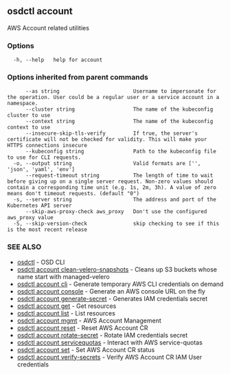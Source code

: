 ## osdctl account

AWS Account related utilities

### Options

```
  -h, --help   help for account
```

### Options inherited from parent commands

```
      --as string                        Username to impersonate for the operation. User could be a regular user or a service account in a namespace.
      --cluster string                   The name of the kubeconfig cluster to use
      --context string                   The name of the kubeconfig context to use
      --insecure-skip-tls-verify         If true, the server's certificate will not be checked for validity. This will make your HTTPS connections insecure
      --kubeconfig string                Path to the kubeconfig file to use for CLI requests.
  -o, --output string                    Valid formats are ['', 'json', 'yaml', 'env']
      --request-timeout string           The length of time to wait before giving up on a single server request. Non-zero values should contain a corresponding time unit (e.g. 1s, 2m, 3h). A value of zero means don't timeout requests. (default "0")
  -s, --server string                    The address and port of the Kubernetes API server
      --skip-aws-proxy-check aws_proxy   Don't use the configured aws_proxy value
  -S, --skip-version-check               skip checking to see if this is the most recent release
```

### SEE ALSO

* [osdctl](osdctl.md)	 - OSD CLI
* [osdctl account clean-velero-snapshots](osdctl_account_clean-velero-snapshots.md)	 - Cleans up S3 buckets whose name start with managed-velero
* [osdctl account cli](osdctl_account_cli.md)	 - Generate temporary AWS CLI credentials on demand
* [osdctl account console](osdctl_account_console.md)	 - Generate an AWS console URL on the fly
* [osdctl account generate-secret](osdctl_account_generate-secret.md)	 - Generates IAM credentials secret
* [osdctl account get](osdctl_account_get.md)	 - Get resources
* [osdctl account list](osdctl_account_list.md)	 - List resources
* [osdctl account mgmt](osdctl_account_mgmt.md)	 - AWS Account Management
* [osdctl account reset](osdctl_account_reset.md)	 - Reset AWS Account CR
* [osdctl account rotate-secret](osdctl_account_rotate-secret.md)	 - Rotate IAM credentials secret
* [osdctl account servicequotas](osdctl_account_servicequotas.md)	 - Interact with AWS service-quotas
* [osdctl account set](osdctl_account_set.md)	 - Set AWS Account CR status
* [osdctl account verify-secrets](osdctl_account_verify-secrets.md)	 - Verify AWS Account CR IAM User credentials

